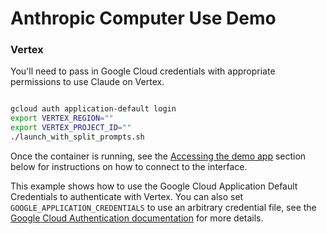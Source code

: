 # Anthropic Computer Use Demo

### Vertex

You'll need to pass in Google Cloud credentials with appropriate permissions to use Claude on Vertex.

```bash

gcloud auth application-default login
export VERTEX_REGION=""
export VERTEX_PROJECT_ID=""
./launch_with_split_prompts.sh

```

Once the container is running, see the [Accessing the demo app](#accessing-the-demo-app) section below for instructions on how to connect to the interface.

This example shows how to use the Google Cloud Application Default Credentials to authenticate with Vertex.
You can also set `GOOGLE_APPLICATION_CREDENTIALS` to use an arbitrary credential file, see the [Google Cloud Authentication documentation](https://cloud.google.com/docs/authentication/application-default-credentials#GAC) for more details.